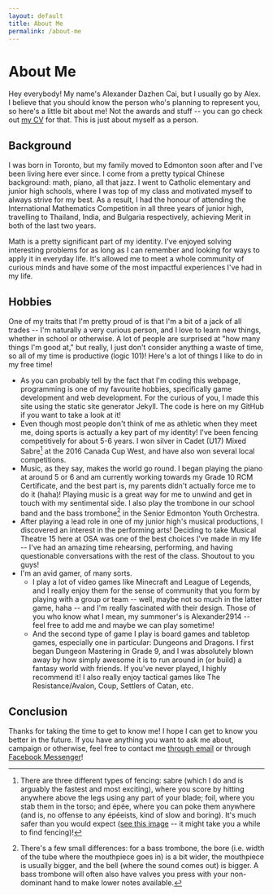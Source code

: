 ```yaml
---
layout: default
title: About Me
permalink: /about-me
---
```

# About Me

Hey everybody! My name's Alexander Dazhen Cai, but I usually go by Alex. I believe that you should know the person who's planning to represent you, so here's a little bit about me! Not the awards and stuff -- you can go check out [my CV](/cv) for that. This is just about myself as a person.

## Background

I was born in Toronto, but my family moved to Edmonton soon after and I've been living here ever since. I come from a pretty typical Chinese background: math, piano, all that jazz. I went to Catholic elementary and junior high schools, where I was top of my class and motivated myself to always strive for my best. As a result, I had the honour of attending the International Mathematics Competition in all three years of junior high, travelling to Thailand, India, and Bulgaria respectively, achieving Merit in both of the last two years.

Math is a pretty significant part of my identity. I've enjoyed solving interesting problems for as long as I can remember and looking for ways to apply it in everyday life. It's allowed me to meet a whole community of curious minds and have some of the most impactful experiences I've had in my life. 

## Hobbies

One of my traits that I'm pretty proud of is that I'm a bit of a jack of all trades -- I'm naturally a very curious person, and I love to learn new things, whether in school or otherwise. A lot of people are surprised at "how many things I'm good at," but really, I just don't consider anything a waste of time, so all of my time is productive (logic 101)! Here's a lot of things I like to do in my free time!

- As you can probably tell by the fact that I'm coding this webpage, programming is one of my favourite hobbies, specifically game development and web development. For the curious of you, I made this site using the static site generator Jekyll. The code is here on my GitHub if you want to take a look at it! 
- Even though most people don't think of me as athletic when they meet me, doing sports is actually a key part of my identity! I've been fencing competitively for about 5-6 years. I won silver in Cadet (U17) Mixed Sabre[^1] at the 2016 Canada Cup West, and have also won several local competitions.
- Music, as they say, makes the world go round. I began playing the piano at around 5 or 6 and am currently working towards my Grade 10 RCM Certificate, and the best part is, my parents didn't actually force me to do it (haha)! Playing music is a great way for me to unwind and get in touch with my sentimental side. I also play the trombone in our school band and the bass trombone[^2] in the Senior Edmonton Youth Orchestra. 
- After playing a lead role in one of my junior high's musical productions, I discovered an interest in the performing arts! Deciding to take Musical Theatre 15 here at OSA was one of the best choices I've made in my life -- I've had an amazing time rehearsing, performing, and having questionable conversations with the rest of the class. Shoutout to you guys!
- I'm an avid gamer, of many sorts.
	- I play a lot of video games like Minecraft and League of Legends, and I really enjoy them for the sense of community that you form by playing with a group or team -- well, maybe not so much in the latter game, haha -- and I'm really fascinated with their design. Those of you who know what I mean, my summoner's is Alexander2914 -- feel free to add me and maybe we can play sometime!
	- And the second type of game I play is board games and tabletop games, especially one in particular: Dungeons and Dragons. I first began Dungeon Mastering in Grade 9, and I was absolutely blown away by how simply awesome it is to run around in (or build) a fantasy world with friends. If you've never played, I highly recommend it! I also really enjoy tactical games like The Resistance/Avalon, Coup, Settlers of Catan, etc.

## Conclusion

Thanks for taking the time to get to know me! I hope I can get to know you better in the future. If you have anything you want to ask me about, campaign or otherwise, feel free to contact me [through email](mailto:a.cai6@share.epsb.ca) or through [Facebook Messenger](https://www.messenger.com/t/AlexCaiForComms)!

[^1]: There are three different types of fencing: sabre (which I do and is arguably the fastest and most exciting), where you score by hitting anywhere above the legs using any part of your blade; foil, where you stab them in the torso; and épée, where you can poke them anywhere (and is, no offense to any épéeists, kind of slow and boring). It's much safer than you would expect ([see this image](/assets/img/sports-injuries.jpg) -- it might take you a while to find fencing)!
[^2]: There's a few small differences: for a bass trombone, the bore (i.e. width of the tube where the mouthpiece goes in) is a bit wider, the mouthpiece is usually bigger, and the bell (where the sound comes out) is bigger. A bass trombone will often also have valves you press with your non-dominant hand to make lower notes available.
